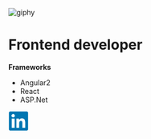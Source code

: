 ![giphy](https://user-images.githubusercontent.com/96449212/174452579-df5718fc-fadb-4658-8f95-7a485562fbdc.gif)

<!--
![GitHub Stats](https://github-readme-stats.vercel.app/api?username=Pieris128&theme=radical)
![Top Langs](https://github-readme-stats.vercel.app/api/top-langs/?username=Pieris128&layout=compact)
-->

<h1> Frontend developer </h1>

**Frameworks**

  
<ul>
  <li> Angular2 </li>
  <li> React </li>
  <li> ASP.Net </li>
</ul>

<p align="left"><a href="https://www.linkedin.com/in/matias-pier-espinosa-426199151/" target="_blank"> <img src="https://github.com/devicons/devicon/blob/master/icons/linkedin/linkedin-original.svg" alt="linkedIn" width="40" height="40"/></a></p> 
